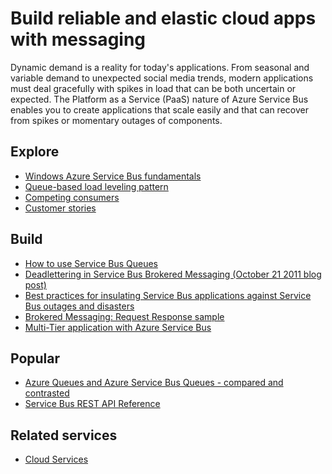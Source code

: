 <properties 
	pageTitle="Build Reliable and Elastic Cloud Apps with Messaging | Windows Azure" 
	description="Learn how to build reliable and elastic cloud applications with messaging in Windows Azure." 
	services="service-bus" 
	authors="sethmanheim" 
	manager="timlt" 
	editor="" 
	documentationCenter=""/>

<tags
	ms.service="service-bus"
	ms.date="10/06/2015"
	wacn.date=""/>

# Build reliable and elastic cloud apps with messaging 
 
Dynamic demand is a reality for today's applications. From seasonal and variable demand to unexpected social media trends, modern applications must deal gracefully with spikes in load that can be both uncertain or expected. The Platform as a Service (PaaS) nature of Azure Service Bus enables you to create applications that scale easily and that can recover from spikes or momentary outages of components.  
 
## Explore

- [Windows Azure Service Bus fundamentals](/documentation/articles/service-bus-fundamentals-hybrid-solutions)
- [Queue-based load leveling pattern](http://msdn.microsoft.com/zh-cn/library/dn589783.aspx)
- [Competing consumers](http://msdn.microsoft.com/zh-cn/library/dn568101.aspx)
- [Customer stories](https://customers.microsoft.com/Pages/Home.aspx)
 
## Build
- [How to use Service Bus Queues](/documentation/articles/service-bus-dotnet-how-to-use-queues/) 
- [Deadlettering in Service Bus Brokered Messaging (October 21 2011 blog post)](http://geekswithblogs.net/asmith/articles/147398.aspx) 
- [Best practices for insulating Service Bus applications against Service Bus outages and disasters](/documentation/articles/service-bus-outages-disasters)
- [Brokered Messaging: Request Response sample](https://code.msdn.microsoft.com/Brokered-Messaging-Request-0ce8fcaf) 
- [Multi-Tier application with Azure Service Bus](/documentation/articles/service-bus-dotnet-multi-tier-app-using-service-bus-queues)
 
## Popular

- [Azure Queues and Azure Service Bus Queues - compared and contrasted](/documentation/articles/service-bus-azure-and-service-bus-queues-compared-contrasted)
- [Service Bus REST API Reference](http://msdn.microsoft.com/zh-cn/library/azure/hh780717.aspx)

## Related services
- [Cloud Services](/home/features/cloud-services/) 



